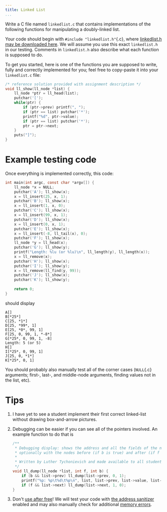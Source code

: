 ```yaml
---
title: Linked List
...
```


Write a C file named `linkedlist.c` that contains implementations of the following functions for manipulating a doubly-linked list.

Your code should begin with `#include "linkedlist.h"`{.c}, where [linkedlist.h may be downloaded here](files/linkedlist.h).
We will assume you use this exact `linkedlist.h` in our testing.
Comments in `linkedlist.h` also describe what each function is supposed to do.

To get you started, here is one of the functions you are supposed to write,
fully and correctly implemented for you; feel free to copy-paste it into your `linkedlist.c` file:

````c
/* reference solution provided with assignment description */
void ll_show(ll_node *list) {
    ll_node *ptr = ll_head(list);
    putchar('[');
    while(ptr) {
        if (ptr->prev) printf(", ");
        if (ptr == list) putchar('*');
        printf("%d", ptr->value);
        if (ptr == list) putchar('*');
        ptr = ptr->next;
    }
    puts("]");
}
````

# Example testing code

Once everything is implemented correctly, this code:

````c
int main(int argc, const char *argv[]) {
    ll_node *x = NULL;
    putchar('A'); ll_show(x);
    x = ll_insert(25, x, 1);
    putchar('B'); ll_show(x);
    x = ll_insert(1, x, 0);
    putchar('C'); ll_show(x);
    x = ll_insert(99, x, 1);
    putchar('D'); ll_show(x);
    x = ll_insert(0, x, 1);
    putchar('E'); ll_show(x);
    x = ll_insert(-8, ll_tail(x), 0);
    putchar('F'); ll_show(x);
    ll_node *y = ll_head(x);
    putchar('G'); ll_show(y);
    printf("Length: %lu (or %lu)\n", ll_length(y), ll_length(x));
    x = ll_remove(x);
    putchar('H'); ll_show(x);
    putchar('I'); ll_show(y);
    x = ll_remove(ll_find(y, 99));
    putchar('J'); ll_show(x);
    putchar('K'); ll_show(y);
    
    return 0;
}
````

should display

    A[]
    B[*25*]
    C[25, *1*]
    D[25, *99*, 1]
    E[25, *0*, 99, 1]
    F[25, 0, 99, 1, *-8*]
    G[*25*, 0, 99, 1, -8]
    Length: 5 (or 5)
    H[]
    I[*25*, 0, 99, 1]
    J[25, 0, *1*]
    K[*25*, 0, 1]

You should probably also manually test all of the corner cases (`NULL`{.c} arguments; first-, last-, and middle-node arguments, finding values not in the list, etc).

# Tips

1. I have yet to see a student implement their first correct linked-list without drawing box-and-arrow pictures.

2. Debugging can be easier if you can see all of the pointers involved.
    An example function to do that is

    ````c
    /**
     * Debugging display: shows the address and all the fields of the node,
     * optionally with the nodes before (if b is true) and after (if f is true).
     *
     * Written by Luther Tychonievich and made available to all students.
     */
    void ll_dump(ll_node *list, int f, int b) {
        if (b && list->prev) ll_dump(list->prev, 0, 1);
        printf("%p: %p\t%d\t%p\n", list, list->prev, list->value, list->next);
        if (f && list->next) ll_dump(list->next, 1, 0);
    }
    ````

3. Don't [use after free](memory.html#use-after-free)!
    We will test your code with [the address sanitizer](memory.html#using-the-address-sanitizer) enabled
    and may also manually check for additional [memory errors](memory.html#common-kinds-of-problems).

